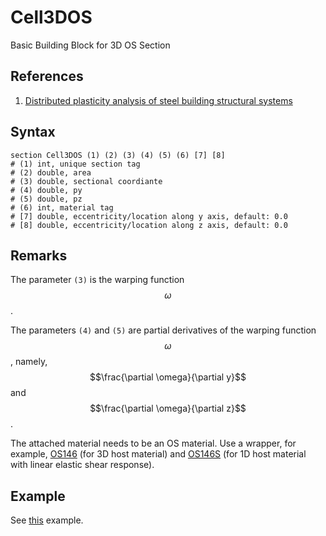 # Cell3DOS

Basic Building Block for 3D OS Section

## References

1. [Distributed plasticity analysis of steel building structural systems](https://www.proquest.com/dissertations-theses/distributed-plasticity-analysis-steel-building/docview/304696456/se-2)

## Syntax

```
section Cell3DOS (1) (2) (3) (4) (5) (6) [7] [8]
# (1) int, unique section tag
# (2) double, area
# (3) double, sectional coordiante
# (4) double, py
# (5) double, pz
# (6) int, material tag
# [7] double, eccentricity/location along y axis, default: 0.0
# [8] double, eccentricity/location along z axis, default: 0.0
```

## Remarks

The parameter `(3)` is the warping function $$\omega$$.

The parameters `(4)` and `(5)` are partial derivatives of the warping function $$\omega$$, namely,
$$\frac{\partial \omega}{\partial y}$$ and $$\frac{\partial \omega}{\partial z}$$.

The attached material needs to be an OS material.
Use a wrapper, for example, [OS146](../../Material/Wrapper/OS146.md) (for 3D host material)
and [OS146S](../../Material/Wrapper/OS146S.md) (for 1D host material with linear elastic shear response).

## Example

See [this](../../../Example/Structural/Statics/thin-walled-section.md) example.
